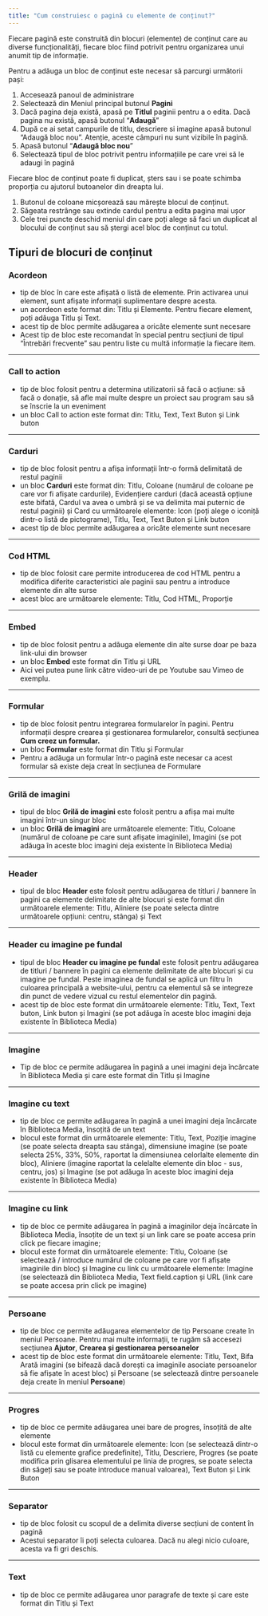 ```yaml
---
title: "Cum construiesc o pagină cu elemente de conținut?"
---
```


Fiecare pagină este construită din blocuri (elemente) de conținut care
au diverse funcționalități, fiecare bloc fiind potrivit pentru
organizarea unui anumit tip de informație.

Pentru a adăuga un bloc de conținut este necesar să parcurgi următorii
pași:

1)  Accesează panoul de administrare
2)  Selectează din Meniul principal butonul **Pagini**
3)  Dacă pagina deja există, apasă pe **Titlul** paginii pentru a o
    edita. Dacă pagina nu există, apasă butonul “**Adaugă**”
4)  După ce ai setat campurile de titlu, descriere si imagine apasă
    butonul “Adaugă bloc nou”. Atenție, aceste câmpuri nu sunt
    vizibile în pagină.
5)  Apasă butonul “**Adaugă bloc nou**”
6)  Selectează tipul de bloc potrivit pentru informațiile pe care vrei
    să le adaugi în pagină

Fiecare bloc de conținut poate fi duplicat, șters sau i se poate schimba
proporția cu ajutorul butoanelor din dreapta lui.

1)  Butonul de coloane micșorează sau mărește blocul de conținut.
2)  Săgeata restrânge sau extinde cardul pentru a edita pagina mai ușor
3)  Cele trei puncte deschid meniul din care poți alege să faci un
    duplicat al blocului de conținut sau să ștergi acel bloc de
    conținut cu totul.

## Tipuri de blocuri de conținut

### Acordeon

- tip de bloc în care este afișată o listă de elemente. Prin activarea
  unui element, sunt afișate informații suplimentare despre acesta.
- un acordeon este format din: Titlu și Elemente. Pentru fiecare
  element, poți adăuga Titlu și Text.
- acest tip de bloc permite adăugarea a oricâte elemente sunt necesare
- Acest tip de bloc este recomandat în special pentru secțiuni de
  tipul “Întrebări frecvente” sau pentru liste cu multă informație
  la fiecare item.

---

### Call to action

- tip de bloc folosit pentru a determina utilizatorii să facă o
  acțiune: să facă o donație, să afle mai multe despre un proiect
  sau program sau să se înscrie la un eveniment
- un bloc Call to action este format din: Titlu, Text, Text Buton și
  Link buton

---

### Carduri

- tip de bloc folosit pentru a afișa informații într-o formă
  delimitată de restul paginii
- un bloc **Carduri** este format din: Titlu, Coloane (numărul de
  coloane pe care vor fi afișate cardurile), Evidențiere carduri
  (dacă această opțiune este bifată, Cardul va avea o umbră și se va
  delimita mai puternic de restul paginii) și Card cu următoarele
  elemente: Icon (poți alege o iconiță dintr-o listă de pictograme),
  Titlu, Text, Text Buton și Link buton
- acest tip de bloc permite adăugarea a oricâte elemente sunt necesare

---

### Cod HTML

- tip de bloc folosit care permite introducerea de cod HTML pentru a
  modifica diferite caracteristici ale paginii sau pentru a
  introduce elemente din alte surse
- acest bloc are următoarele elemente: Titlu, Cod HTML, Proporție

---

### Embed

- tip de bloc folosit pentru a adăuga elemente din alte surse doar pe
  baza link-ului din browser
- un bloc **Embed** este format din Titlu și URL
- Aici vei putea pune link către video-uri de pe Youtube sau Vimeo de
  exemplu.

---

### Formular

- tip de bloc folosit pentru integrarea formularelor în pagini. Pentru
  informații despre crearea și gestionarea formularelor, consultă
  secțiunea **Cum creez un formular.**
- un bloc **Formular** este format din Titlu și Formular
- Pentru a adăuga un formular într-o pagină este necesar ca acest
  formular să existe deja creat în secțiunea de Formulare

---

### Grilă de imagini

- tipul de bloc **Grilă de imagini** este folosit pentru a afișa mai
  multe imagini într-un singur bloc
- un bloc **Grilă de imagini** are următoarele elemente: Titlu,
  Coloane (numărul de coloane pe care sunt afișate imaginile),
  Imagini (se pot adăuga în aceste bloc imagini deja existente în
  Biblioteca Media)

---

### Header

- tipul de bloc **Header** este folosit pentru adăugarea de titluri /
  bannere în pagini ca elemente delimitate de alte blocuri și este
  format din următoarele elemente: Titlu, Aliniere (se poate selecta
  dintre următoarele opțiuni: centru, stânga) și Text

---

### Header cu imagine pe fundal

- tipul de bloc **Header cu imagine pe fundal** este folosit pentru
  adăugarea de titluri / bannere în pagini ca elemente delimitate de
  alte blocuri și cu imagine pe fundal. Peste imaginea de fundal se
  aplică un filtru în culoarea principală a website-ului, pentru ca
  elementul să se integreze din punct de vedere vizual cu restul
  elementelor din pagină.
- acest tip de bloc este format din următoarele elemente: Titlu, Text,
  Text buton, Link buton și Imagini (se pot adăuga în aceste bloc
  imagini deja existente în Biblioteca Media)

---

### Imagine

- Tip de bloc ce permite adăugarea în pagină a unei imagini deja
  încărcate în Biblioteca Media și care este format din Titlu și
  Imagine

---

### Imagine cu text

- tip de bloc ce permite adăugarea în pagină a unei imagini deja
  încărcate în Biblioteca Media, însoțită de un text
- blocul este format din următoarele elemente: Titlu, Text, Poziție
  imagine (se poate selecta dreapta sau stânga), dimensiune imagine
  (se poate selecta 25%, 33%, 50%, raportat la dimensiunea
  celorlalte elemente din bloc), Aliniere (imagine raportat la
  celelalte elemente din bloc - sus, centru, jos) și Imagine (se pot
  adăuga în aceste bloc imagini deja existente în Biblioteca Media)

---

### Imagine cu link

- tip de bloc ce permite adăugarea în pagină a imaginilor deja
  încărcate în Biblioteca Media, însoțite de un text și un link care
  se poate accesa prin click pe fiecare imagine;
- blocul este format din următoarele elemente: Titlu, Coloane (se
  selectează / introduce numărul de coloane pe care vor fi afișate
  imaginile din bloc) și Imagine cu link cu următoarele elemente:
  Imagine (se selectează din Biblioteca Media, Text field.caption și
  URL (link care se poate accesa prin click pe imagine)

---

### Persoane

- tip de bloc ce permite adăugarea elementelor de tip Persoane create
  în meniul Persoane. Pentru mai multe informații, te rugăm să
  accesezi secțiunea **Ajutor**, **Crearea și gestionarea
  persoanelor**
- acest tip de bloc este format din următoarele elemente: Titlu, Text,
  Bifa Arată imagini (se bifează dacă dorești ca imaginile asociate
  persoanelor să fie afișate în acest bloc) și Persoane (se
  selectează dintre persoanele deja create în meniul **Persoane**)

---

### Progres

- tip de bloc ce permite adăugarea unei bare de progres, însoțită de
  alte elemente
- blocul este format din următoarele elemente: Icon (se selectează
  dintr-o listă cu elemente grafice predefinite), Titlu, Descriere,
  Progres (se poate modifica prin glisarea elementului pe linia de
  progres, se poate selecta din săgeți sau se poate introduce manual
  valoarea), Text Buton și Link Buton

---

### Separator

- tip de bloc folosit cu scopul de a delimita diverse secțiuni de
  content în pagină
- Acestui separator îi poți selecta culoarea. Dacă nu alegi nicio
  culoare, acesta va fi gri deschis.

---

### Text

- tip de bloc ce permite adăugarea unor paragrafe de texte și care
  este format din Titlu și Text
